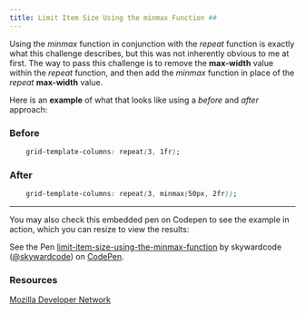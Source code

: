 ```yaml
---
title: Limit Item Size Using the minmax Function ##
---
```


Using the *minmax* function in conjunction with the *repeat* function is exactly what this challenge describes, but this was not inherently obvious to me at first. The way to pass this challenge is to remove the **max-width** value within the *repeat* function, and then add the *minmax* function in place of the *repeat* **max-width** value.

Here is an **example** of what that looks like using a *before* and *after* approach:

### Before ###
```css
    grid-template-columns: repeat(3, 1fr);
```
### After ###
```css
    grid-template-columns: repeat(3, minmax(50px, 2fr));
```
---

You may also check this embedded pen on Codepen to see the example in action, which you can resize to view the results:

<p data-height="265" data-theme-id="0" data-slug-hash="EeGGze" data-default-tab="css,result" data-user="skywardcode" data-pen-title="limit-item-size-using-the-minmax-function" class="codepen">See the Pen <a href="https://codepen.io/skywardcode/pen/EeGGze/" target="_blank">limit-item-size-using-the-minmax-function</a> by skywardcode (<a href="https://codepen.io/skywardcode" target="_blank">@skywardcode</a>) on <a href="https://codepen.io" target="_blank">CodePen</a>.</p>

### Resources ###
[Mozilla Developer Network](https://developer.mozilla.org/en-US/docs/Web/CSS/minmax)
